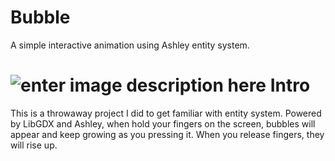 Bubble
======

A simple interactive animation using Ashley entity system.

![enter image description here](https://raw.githubusercontent.com/yiochen/Bubble/master/android/assets/screenshot.png)
Intro
=======
This is a throwaway project I did to get familiar with entity system. Powered by LibGDX and Ashley, when hold your fingers on the screen, bubbles will appear and keep growing as you pressing it. When you release fingers, they will rise up.
